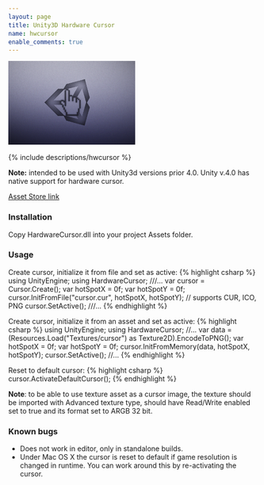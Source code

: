 ```yaml
---
layout: page
title: Unity3D Hardware Cursor
name: hwcursor
enable_comments: true
---
```


<div class="row">
	<div class="col-xs-2"><div class="thumbnail"><img src="logo.png" alt="..."></div></div>
	<div class="col-xs-9">
		<p>
		{% include descriptions/hwcursor %}
		</p>
		<p>
			<b>Note:</b> intended to be used with Unity3d versions prior 4.0. Unity v.4.0 has native support for hardware cursor.
		</p>
		<p><a target="_blank" href="http://u3d.as/3eH">Asset Store link</a>
	</div>
</div>

### Installation
Copy HardwareCursor.dll into your project Assets folder.

### Usage
Create cursor, initialize it from file and set as active:
{% highlight csharp %}
using UnityEngine;
using HardwareCursor;
///...
var cursor = Cursor.Create();
var hotSpotX = 0f;
var hotSpotY = 0f;
cursor.InitFromFile("cursor.cur", hotSpotX, hotSpotY); // supports CUR, ICO, PNG
cursor.SetActive();
///...
{% endhighlight %}

Create cursor, initialize it from an asset and set as active:
{% highlight csharp %}
using UnityEngine;
using HardwareCursor;
//...
var data = (Resources.Load("Textures/cursor") as Texture2D).EncodeToPNG();
var hotSpotX = 0f;
var hotSpotY = 0f;
cursor.InitFromMemory(data, hotSpotX, hotSpotY);
cursor.SetActive();
//...
{% endhighlight %}

Reset to default cursor:
{% highlight csharp %}
cursor.ActivateDefaultCursor();
{% endhighlight %}

**Note**: to be able to use texture asset as a cursor image, the texture should be imported with Advanced texture type,
should have Read/Write enabled set to true and its format set to ARGB 32 bit.

### Known bugs
* Does not work in editor, only in standalone builds.
* Under Mac OS X the cursor is reset to default if game resolution is changed in runtime. You can work around this by re-activating the cursor.